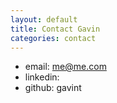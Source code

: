 ```yaml
---
layout: default
title: Contact Gavin
categories: contact
---
```



- email: me@me.com
- linkedin: 
- github: gavint